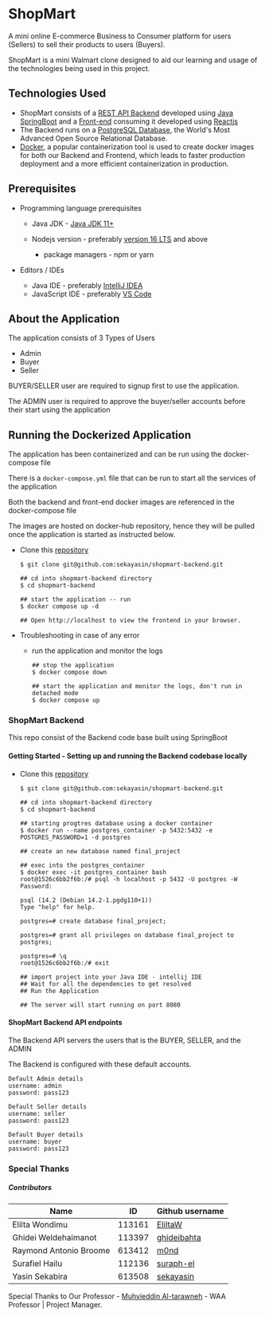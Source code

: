 # ShopMart 

A mini online E-commerce Business to Consumer platform for users (Sellers) to sell their products to users (Buyers). 

ShopMart is a mini Walmart clone designed to aid our learning and usage of the technologies being used in this project.

## Technologies Used

 - ShopMart consists of a [REST API Backend](https://github.com/sekayasin/shopmart-backend) developed using [Java SpringBoot](https://spring.io/projects/spring-boot) and a [Front-end](https://github.com/sekayasin/shopmart-frontend) consuming it developed using [Reactjs](https://reactjs.org/)
 - The Backend runs on a [PostgreSQL Database](https://www.postgresql.org/), the World's Most Advanced Open Source Relational Database.
 - [Docker](https://www.docker.com/), a popular containerization tool is used to create docker images for both our Backend and Frontend, which leads to faster production deployment and a more efficient containerization in production.

## Prerequisites

- Programming language prerequisites

    - Java JDK - [Java JDK 11+](https://www.oracle.com/java/technologies/javase/jdk11-archive-downloads.html)
    - Nodejs version - preferably [version 16 LTS](https://nodejs.org/en/) and above
  
        - package managers - npm or yarn
- Editors / IDEs

    - Java IDE - preferably [IntelliJ IDEA](https://www.jetbrains.com/idea/)
    - JavaScript IDE - preferably [VS Code](https://code.visualstudio.com/)

## About the Application

The application consists of 3 Types of Users
- Admin
- Buyer
- Seller

BUYER/SELLER user are required to signup first to use the application.

The ADMIN user is required to approve the buyer/seller accounts before their start using the application

## Running the Dockerized Application

The application has been containerized and can be run using the docker-compose file

There is a `docker-compose.yml` file that can be run to start all the services of the application

Both the backend and front-end docker images are referenced in the docker-compose file

The images are hosted on docker-hub repository, hence they will be pulled once the application is started as instructed below.

- Clone this [repository](https://github.com/sekayasin/shopmart-backend)

    ```
    $ git clone git@github.com:sekayasin/shopmart-backend.git
    
    ## cd into shopmart-backend directory
    $ cd shopmart-backend
  
    ## start the application -- run 
    $ docker compose up -d
    
    ## Open http://localhost to view the frontend in your browser.
    
    ```
- Troubleshooting in case of any error
  
  - run the application and monitor the logs

    ```
    ## stop the application
    $ docker compose down
    
    ## start the application and monitor the logs, don't run in detached mode
    $ docker compose up
    ```

### ShopMart Backend

This repo consist of the Backend code base built using SpringBoot

#### Getting Started - Setting up and running the Backend codebase locally

- Clone this [repository](https://github.com/sekayasin/shopmart-backend) 

    ```
    $ git clone git@github.com:sekayasin/shopmart-backend.git
    
    ## cd into shopmart-backend directory
    $ cd shopmart-backend
  
    ## starting progtres database using a docker container
    $ docker run --name postgres_container -p 5432:5432 -e POSTGRES_PASSWORD=1 -d postgres
  
    ## create an new database named final_project
    
    ## exec into the postgres_container
    $ docker exec -it postgres_container bash
    root@1526c6bb2f6b:/# psql -h localhost -p 5432 -U postgres -W
    Password:
    
    psql (14.2 (Debian 14.2-1.pgdg110+1))
    Type "help" for help.
    
    postgres=# create database final_project;
  
    postgres=# grant all privileges on database final_project to postgres;
    
    postgres=# \q
    root@1526c6bb2f6b:/# exit
  
    ## import project into your Java IDE - intellij IDE
    ## Wait for all the dependencies to get resolved
    ## Run the Application
  
    ## The server will start running on port 8080
    ```
#### ShopMart Backend API endpoints

The Backend API servers the users that is the BUYER, SELLER, and the ADMIN

The Backend is configured with these default accounts.
    
    Default Admin details
    username: admin
    password: pass123

    Default Seller details
    username: seller
    password: pass123

    Default Buyer details
    username: buyer
    password: pass123

### Special Thanks

##### Contributors

| Name                   | ID     | Github username                               |
|------------------------|--------|-----------------------------------------------|
| Elilta Wondimu         | 113161 | [EliltaW](https://github.com/EliltaW)         |
| Ghidei Weldehaimanot   | 113397 | [ghideibahta](https://github.com/ghideibahta) |
 | Raymond Antonio Broome | 613412 | [m0nd](https://github.com/m0nd)               |
 | Surafiel Hailu         | 112136 | [suraph-el](https://github.com/suraph-el)     |
 | Yasin Sekabira         | 613508 | [sekayasin](https://github.com/sekayasin)     |

Special Thanks to Our Professor - [Muhyieddin Al-tarawneh](https://github.com/muhyidean) - WAA Professor | Project Manager. 





